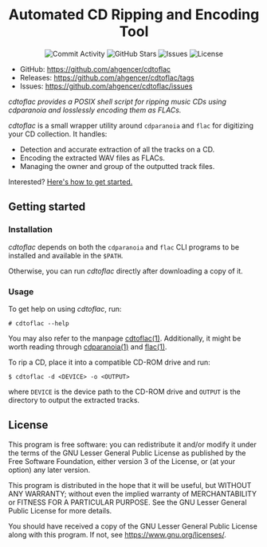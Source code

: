 <h1 align="center">Automated CD Ripping and Encoding Tool</h1>

<p align="center">
    <img alt="Commit Activity" src="https://img.shields.io/github/commit-activity/m/ahgencer/cdtoflac?label=Commit%20Activity">
    <img alt="GitHub Stars" src="https://img.shields.io/github/stars/ahgencer/cdtoflac?label=GitHub%20Stars">
    <img alt="Issues" src="https://img.shields.io/github/issues/ahgencer/cdtoflac/open?label=Issues">
    <img alt="License" src="https://img.shields.io/github/license/ahgencer/cdtoflac?label=License">
</p>

- GitHub: https://github.com/ahgencer/cdtoflac
- Releases: https://github.com/ahgencer/cdtoflac/tags
- Issues: https://github.com/ahgencer/cdtoflac/issues

*cdtoflac provides a POSIX shell script for ripping music CDs using cdparanoia and losslessly encoding them as FLACs.*

*cdtoflac* is a small wrapper utility around `cdparanoia` and `flac` for digitizing your CD collection. It handles:

- Detection and accurate extraction of all the tracks on a CD.
- Encoding the extracted WAV files as FLACs.
- Managing the owner and group of the outputted track files.

Interested? [Here's how to get started.](#getting-started)

## Getting started

### Installation

*cdtoflac* depends on both the `cdparanoia` and `flac` CLI programs to be installed and available in the `$PATH`.

Otherwise, you can run *cdtoflac* directly after downloading a copy of it.

### Usage

To get help on using *cdtoflac*, run:

    # cdtoflac --help

You may also refer to the manpage [cdtoflac(1)](docs/cdtoflac.1). Additionally, it might be worth reading
through [cdparanoia(1)](https://manpages.org/cdparanoia) and [flac(1)](https://manpages.org/flac).

To rip a CD, place it into a compatible CD-ROM drive and run:

    $ cdtoflac -d <DEVICE> -o <OUTPUT>

where `DEVICE` is the device path to the CD-ROM drive and `OUTPUT` is the directory to output the extracted tracks.

## License

This program is free software: you can redistribute it and/or modify it under the terms of the GNU Lesser General Public
License as published by the Free Software Foundation, either version 3 of the License, or (at your option) any later
version.

This program is distributed in the hope that it will be useful, but WITHOUT ANY WARRANTY; without even the implied
warranty of MERCHANTABILITY or FITNESS FOR A PARTICULAR PURPOSE. See the GNU Lesser General Public License for more
details.

You should have received a copy of the GNU Lesser General Public License along with this program. If not,
see <https://www.gnu.org/licenses/>.
